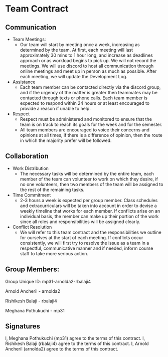# Team Contract 

## Communication
- Team Meetings:
  - Our team will start by meeting once a week, increasing as determined by the team. At first, each meeting will last approximately 30 mins to 1 hour long, and increase as deadlines approach or as workload begins to pick up. We will not record the meetings. We will use discord to host all communication through online meetings and meet up in person as much as possible. After each meeting, we will update the Development Log.
- Assistance
  - Each team member can be contacted directly via the discord group, and if the urgency of the matter is greater then teammates may be contacted through texts or phone calls. Each team member is expected to respond within 24 hours or at least encouraged to provide a reason if unable to help.
- Respect
  - Respect must be administered and monitored to ensure that the team is on track to reach its goals for the week and for the semester.
  - All team members are encouraged to voice their concerns and opinions at all times, if there is a difference of opinion, then the route in which the majority prefer will be followed.

## Collaboration
- Work Distribution
  - The necessary tasks will be determined by the entire team, each member of the team can volunteer to work on which they desire, if no one volunteers, then two members of the team will be assigned to the rest of the remaining tasks.
- Time Commitment
  - 2-3 hours a week is expected per group member. Class schedules and extracurriculars will be taken into account in order to devise a weekly timeline that works for each member. If conflicts arise on an individual basis, the member can make up their portion of the work since all roles and responsibilities will be assigned clearly. 
- Conflict Resolution
  - We will refer to this team contract and the responsibilities we outline for ourselves at the start of each meeting. If conflicts occur consistently, we will first try to resolve the issue as a team in a respectful, communicative manner and if needed, inform course staff to take more serious action. 


## Group Members:

Group Unique ID: mp31-arnolda2-rbalaji4

Arnold Ancheril - arnolda2

Rishikesh Balaji - rbalaji4

Meghana Pothukuchi - mp31

## Signatures
I, Meghana Pothukuchi (mp31) agree to the terms of this contract.
I, Rishikesh Balaji (rbalaji4) agree to the terms of this contract.
I, Arnold Ancheril (arnolda2) agree to the terms of this contract.
